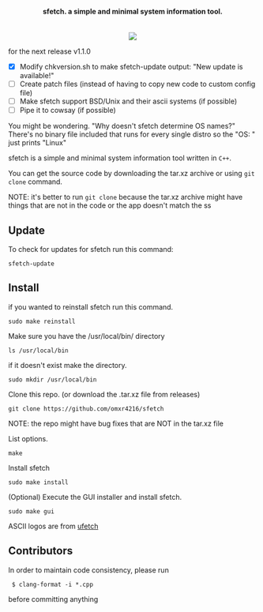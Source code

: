 <p align="center">
  <b>sfetch. a simple and minimal system information tool.</b><br>
  <br><br>
<img src="https://github.com/omxr4216/sfetch/blob/main/screenshot.png?raw=true">
</p>

for the next release v1.1.0
- [X] Modify chkversion.sh to make sfetch-update output: "New update is available!"
- [ ] Create patch files (instead of having to copy new code to custom config file)
- [ ] Make sfetch support BSD/Unix and their ascii systems (if possible)
- [ ] Pipe it to cowsay (if possible)

You might be wondering. "Why doesn't sfetch determine OS names?"
There's no binary file included that runs for every single distro so the "OS: " just prints "Linux"

sfetch is a simple and minimal system information tool written in `C++`.

You can get the source code by downloading the tar.xz archive or using `git clone` command.

NOTE: it's better to run `git clone` because the tar.xz archive might have things that are not in the code or the app doesn't match the ss

## Update
To check for updates for sfetch run this command:
```
sfetch-update
```
## Install
if you wanted to reinstall sfetch run this command.
```
sudo make reinstall
```
Make sure you have the  /usr/local/bin/ directory
```
ls /usr/local/bin
```
if it doesn't exist make the directory.
```
sudo mkdir /usr/local/bin
```
Clone this repo. (or download the .tar.xz file from releases)
```
git clone https://github.com/omxr4216/sfetch
```

NOTE: the repo might have bug fixes that are NOT in the tar.xz file

List options.
```
make
```
Install sfetch 
```
sudo make install
```
(Optional) Execute the GUI installer and install sfetch.
```
sudo make gui
```

ASCII logos are from [ufetch](https://gitlab.com/jschx/ufetch)

## Contributors

In order to maintain code consistency, please run

```console
 $ clang-format -i *.cpp
```

before committing anything
